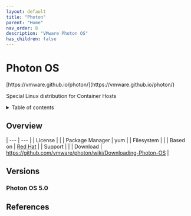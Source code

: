 ```yaml
---
layout: default
title: "Photon"
parent: "Home"
nav_order: 8
description: "VMware Photon OS"
has_children: false
---
```


<h1>Photon OS</h1>
[https://vmware.github.io/photon/](https://vmware.github.io/photon/)

Special Linux distribution for Container Hosts

<details close markdown="block">
  <summary>
    Table of contents
  </summary>
  {: .text-delta }
1. TOC
{:toc}
</details>

## Overview

| --- | --- |
| License         |    |
| Package Manager | yum |
| Filesystem      |    |
| Based on        | [Red Hat](rhel.md) |
| Support         |   |
| Download        | https://github.com/vmware/photon/wiki/Downloading-Photon-OS |

## Versions

### Photon OS 5.0


## References
